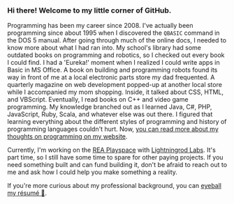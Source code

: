### Hi there!  Welcome to my little corner of GitHub.

Programming has been my career since 2008. I've actually been programming since about 1995 when I discovered the `QBASIC` command in the DOS 5 manual. After going through much of the online docs, I needed to know more about what I had ran into. My school's library had some outdated books on programming and robotics, so I checked out every book I could find. I had a 'Eureka!' moment when I realized I could write apps in Basic in MS Office. A book on building and programming robots found its way in front of me at a local electronic parts store my dad frequented. A quarterly magazine on web development popped-up at another local store while I accompanied my mom shopping. Inside, it talked about CSS, HTML, and VBScript. Eventually, I read books on C++ and video game programming. My knowledge branched out as I learned Java, C#, PHP, JavaScript, Ruby, Scala, and whatever else was out there. I figured that learning everything about the different styles of programming and history of programming languages couldn't hurt. Now, [you can read more about my thoughts on programming on my website](https://adaburrows.com/docs/nkp/introduction/).

Currently, I'm working on the [REA Playspace](https://github.com/lightningrodlabs/rea-playspace) with [Lightningrod Labs](https://lightningrodlabs.org/). It's part time, so I still have some time to spare for other paying projects. If you need something built and can fund building it, don't be afraid to reach out to me and ask how I could help you make something a reality.

If you're more curious about my professional background, you can [eyeball my résumé 👀](https://adaburrows.com/docs/resume/).

<!--
**adaburrows/adaburrows** is a ✨ _special_ ✨ repository because its `README.md` (this file) appears on your GitHub profile.

Here are some ideas to get you started:

- 🔭 I’m currently working on ...
- 🌱 I’m currently learning ...
- 👯 I’m looking to collaborate on ...
- 🤔 I’m looking for help with ...
- 💬 Ask me about ...
- 📫 How to reach me: ...
- 😄 Pronouns: ...
- ⚡ Fun fact: ...
-->
